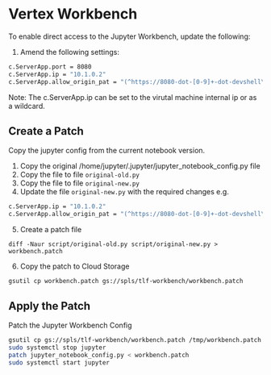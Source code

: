 # Vertex Workbench

To enable direct access to the Jupyter Workbench, update the following:

1. Amend the following settings:

```bash
c.ServerApp.port = 8080
c.ServerApp.ip = "10.1.0.2"
c.ServerApp.allow_origin_pat = "(^https://8080-dot-[0-9]+-dot-devshell\.appspot\.com$)|(^https://colab\.(?:sandbox|research)\.google\.com$)|(^(https?://)?[0-9a-z\-]+\.[0-9a-z\-]+\.cloudshell\.dev$)|(^(https?://)ssh\.cloud\.google\.com/devshell$)|(^(https?://)?[0-9a-z]+-[-0-9a-z]*.a.run.app)"
```

Note: The c.ServerApp.ip can be set to the virutal machine internal ip or as a wildcard.

## Create a Patch

Copy the jupyter config from the current notebook version.

1. Copy the original /home/jupyter/.jupyter/jupyter_notebook_config.py file
2. Copy the file to file `original-old.py`
3. Copy the file to file `original-new.py`
4. Update the file `original-new.py` with the required changes e.g.

```bash
c.ServerApp.ip = "10.1.0.2"
c.ServerApp.allow_origin_pat = "(^https://8080-dot-[0-9]+-dot-devshell\.appspot\.com$)|(^https://colab\.(?:sandbox|research)\.google\.com$)|(^(https?://)?[0-9a-z\-]+\.[0-9a-z\-]+\.cloudshell\.dev$)|(^(https?://)ssh\.cloud\.google\.com/devshell$)|(^(https?://)?[0-9a-z]+-[-0-9a-z]*.a.run.app)"
```

5. Create a patch file

```
diff -Naur script/original-old.py script/original-new.py > workbench.patch
```

6. Copy the patch to Cloud Storage
```
gsutil cp workbench.patch gs://spls/tlf-workbench/workbench.patch
``` 

## Apply the Patch 

Patch the Jupyter Workbench Config


```bash
gsutil cp gs://spls/tlf-workbench/workbench.patch /tmp/workbench.patch
sudo systemctl stop jupyter
patch jupyter_notebook_config.py < workbench.patch
sudo systemctl start jupyter
```
